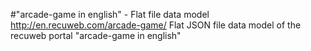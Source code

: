 #"arcade-game in english" - Flat file data model
http://en.recuweb.com/arcade-game/
Flat JSON file data model of the recuweb portal "arcade-game in english"
